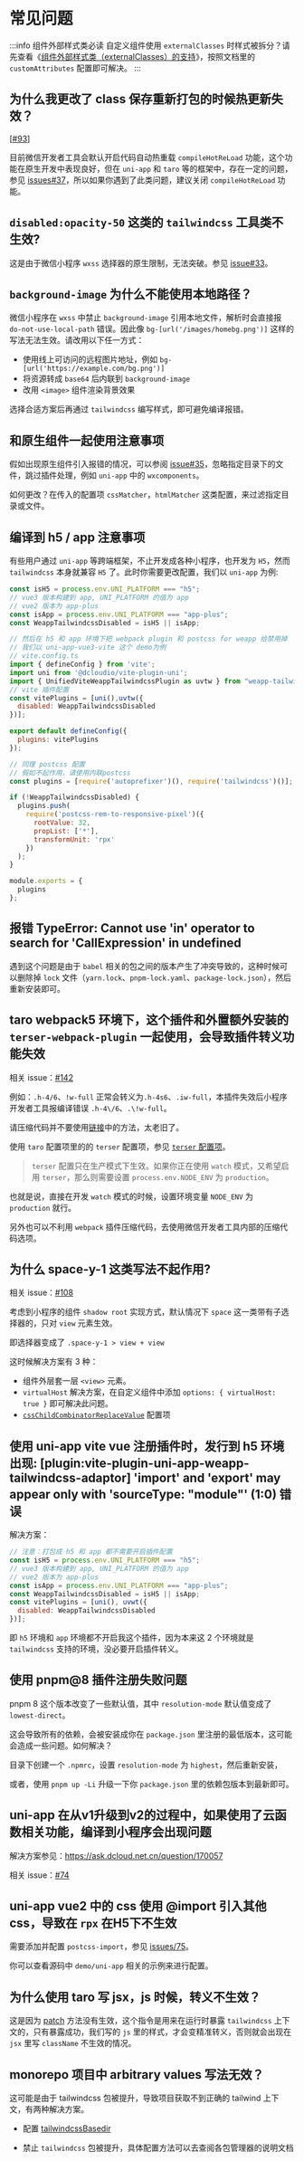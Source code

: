 # 常见问题

:::info 组件外部样式类必读
自定义组件使用 `externalClasses` 时样式被拆分？请先查看《[组件外部样式类（externalClasses）的支持](/docs/issues/externalClasses)》，按照文档里的 `customAttributes` 配置即可解决。
:::

## 为什么我更改了 class 保存重新打包的时候热更新失效？

[[#93](https://github.com/sonofmagic/weapp-tailwindcss-webpack-plugin/issues/93)]

目前微信开发者工具会默认开启代码自动热重载 `compileHotReLoad` 功能，这个功能在原生开发中表现良好，但在 `uni-app` 和 `taro` 等的框架中，存在一定的问题，参见 [issues#37](https://github.com/sonofmagic/weapp-tailwindcss-webpack-plugin/issues/37)，所以如果你遇到了此类问题，建议关闭 `compileHotReLoad` 功能。

## `disabled:opacity-50` 这类的 `tailwindcss` 工具类不生效?

这是由于微信小程序 `wxss` 选择器的原生限制，无法突破。参见 [issue#33](https://github.com/sonofmagic/weapp-tailwindcss-webpack-plugin/issues/33)。

## `background-image` 为什么不能使用本地路径？

微信小程序在 `wxss` 中禁止 `background-image` 引用本地文件，解析时会直接报 `do-not-use-local-path` 错误。因此像 `bg-[url('/images/homebg.png')]` 这样的写法无法生效。请改用以下任一方式：

- 使用线上可访问的远程图片地址，例如 `bg-[url('https://example.com/bg.png')]`
- 将资源转成 `base64` 后内联到 `background-image`
- 改用 `<image>` 组件渲染背景效果

选择合适方案后再通过 `tailwindcss` 编写样式，即可避免编译报错。

## 和原生组件一起使用注意事项

假如出现原生组件引入报错的情况，可以参阅 [issue#35](https://github.com/sonofmagic/weapp-tailwindcss-webpack-plugin/issues/35)，忽略指定目录下的文件，跳过插件处理，例如 `uni-app` 中的 `wxcomponents`。

如何更改？在传入的配置项 `cssMatcher`，`htmlMatcher` 这类配置，来过滤指定目录或文件。

## 编译到 h5 / app 注意事项

有些用户通过 `uni-app` 等跨端框架，不止开发成各种小程序，也开发为 `H5`，然而 `tailwindcss` 本身就兼容 `H5` 了。此时你需要更改配置，我们以 `uni-app` 为例:

```js
const isH5 = process.env.UNI_PLATFORM === "h5";
// vue3 版本构建到 app, UNI_PLATFORM 的值为 app
// vue2 版本为 app-plus
const isApp = process.env.UNI_PLATFORM === "app-plus";
const WeappTailwindcssDisabled = isH5 || isApp;

// 然后在 h5 和 app 环境下把 webpack plugin 和 postcss for weapp 给禁用掉
// 我们以 uni-app-vue3-vite 这个 demo为例
// vite.config.ts
import { defineConfig } from 'vite';
import uni from '@dcloudio/vite-plugin-uni';
import { UnifiedViteWeappTailwindcssPlugin as uvtw } from "weapp-tailwindcss-webpack-plugin/vite";
// vite 插件配置
const vitePlugins = [uni(),uvtw({
  disabled: WeappTailwindcssDisabled
})];

export default defineConfig({
  plugins: vitePlugins
});

// 同理 postcss 配置
// 假如不起作用，请使用内联postcss
const plugins = [require('autoprefixer')(), require('tailwindcss')()];

if (!WeappTailwindcssDisabled) {
  plugins.push(
    require('postcss-rem-to-responsive-pixel')({
      rootValue: 32,
      propList: ['*'],
      transformUnit: 'rpx'
    })
  );
}

module.exports = {
  plugins
};
```

## 报错 TypeError: Cannot use 'in' operator to search for 'CallExpression' in undefined

遇到这个问题是由于 `babel` 相关的包之间的版本产生了冲突导致的，这种时候可以删除掉 `lock` 文件（`yarn.lock`、`pnpm-lock.yaml`、`package-lock.json`），然后重新安装即可。

## taro webpack5 环境下，这个插件和外置额外安装的 `terser-webpack-plugin` 一起使用，会导致插件转义功能失效

相关 issue：[#142](https://github.com/sonofmagic/weapp-tailwindcss-webpack-plugin/issues/142)

例如：`.h-4/6`、`!w-full` 正常会转义为`.h-4s6`、`.iw-full`，本插件失效后小程序开发者工具报编译错误 `.h-4\/6`、`.\!w-full`。

请压缩代码并不要使用[链接](https://docs.taro.zone/docs/config-detail/#terserenable)中的方法，太老旧了。

使用 `taro` 配置项里的的 `terser` 配置项，参见 [`terser` 配置项](https://docs.taro.zone/docs/config-detail#terser)。

> `terser` 配置只在生产模式下生效。如果你正在使用 `watch` 模式，又希望启用 `terser`，那么则需要设置 `process.env.NODE_ENV` 为 `production`。

也就是说，直接在开发 `watch` 模式的时候，设置环境变量 `NODE_ENV` 为 `production` 就行。

另外也可以不利用 `webpack` 插件压缩代码，去使用微信开发者工具内部的压缩代码选项。

## 为什么 space-y-1 这类写法不起作用?

相关 issue：[#108](https://github.com/sonofmagic/weapp-tailwindcss-webpack-plugin/issues/108)

考虑到小程序的组件 `shadow root` 实现方式，默认情况下 `space` 这一类带有子选择器的，只对 `view` 元素生效。

即选择器变成了 `.space-y-1 > view + view`

这时候解决方案有 3 种：

- 组件外层套一层 `<view>` 元素。
- `virtualHost` 解决方案，在自定义组件中添加 `options: { virtualHost: true }` 即可解决此问题。
- [`cssChildCombinatorReplaceValue`](/docs/api/interfaces/UserDefinedOptions#csschildcombinatorreplacevalue) 配置项

## 使用 uni-app vite vue 注册插件时，发行到 h5 环境出现: [plugin:vite-plugin-uni-app-weapp-tailwindcss-adaptor] 'import' and 'export' may appear only with 'sourceType: "module"' (1:0) 错误

解决方案：

```js
// 注意：打包成 h5 和 app 都不需要开启插件配置
const isH5 = process.env.UNI_PLATFORM === "h5";
// vue3 版本构建到 app, UNI_PLATFORM 的值为 app
// vue2 版本为 app-plus
const isApp = process.env.UNI_PLATFORM === "app-plus";
const WeappTailwindcssDisabled = isH5 || isApp;
const vitePlugins = [uni(), uvwt({
  disabled: WeappTailwindcssDisabled
})];
```

即 `h5` 环境和 `app` 环境都不开启我这个插件，因为本来这 2 个环境就是 `tailwindcss` 支持的环境，没必要开启插件转义。

## 使用 pnpm@8 插件注册失败问题

pnpm 8 这个版本改变了一些默认值，其中 `resolution-mode` 默认值变成了 `lowest-direct`。

这会导致所有的依赖，会被安装成你在 `package.json` 里注册的最低版本，这可能会造成一些问题。如何解决？

目录下创建一个 `.npmrc`，设置 `resolution-mode` 为 `highest`，然后重新安装，

或者，使用 `pnpm up -Li` 升级一下你 `package.json` 里的依赖包版本到最新即可。

## uni-app 在从v1升级到v2的过程中，如果使用了云函数相关功能，编译到小程序会出现问题

解决方案参见：<https://ask.dcloud.net.cn/question/170057>

相关 issue：[#74](https://github.com/sonofmagic/weapp-tailwindcss/issues/74#issuecomment-1573033475)

## uni-app vue2 中的 css 使用 @import 引入其他 css，导致在 `rpx` 在H5下不生效

需要添加并配置 `postcss-import`，参见 [issues/75](https://github.com/sonofmagic/weapp-tailwindcss/issues/75#issuecomment-1574592907)。

你可以查看源码中 `demo/uni-app` 相关的示例来进行配置。

## 为什么使用 taro 写 jsx，js 时候，转义不生效？

这是因为 [patch](/docs/quick-start/this-plugin) 方法没有生效，这个指令是用来在运行时暴露 `tailwindcss` 上下文的，只有暴露成功，我们写的 `js` 里的样式，才会变精准转义，否则就会出现在 `jsx` 里写 `className` 不生效的情况。

## monorepo 项目中 arbitrary values 写法无效？

这可能是由于 tailwindcss 包被提升，导致项目获取不到正确的 tailwind 上下文，有两种解决方案。

- 配置 [tailwindcssBasedir](https://tw.icebreaker.top/docs/api/interfaces/UserDefinedOptions#tailwindcssbasedir)

- 禁止 `tailwindcss` 包被提升，具体配置方法可以去查阅各包管理器的说明文档
